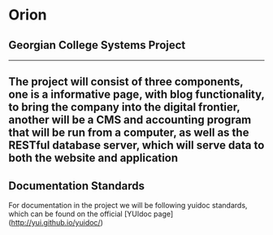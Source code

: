 # Orion
## Georgian College Systems Project
----
The project will consist of three components, one is a informative page, with blog functionality, to bring the company into the digital frontier, another will be a CMS and accounting program that will be run from a computer, as well as the RESTful database server, which will serve data to both the website and application
----
## Documentation Standards
For documentation in the project we will be following yuidoc standards, which can be found on the official [YUIdoc page] (http://yui.github.io/yuidoc/)
